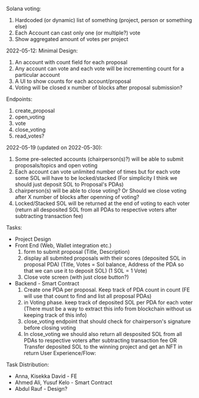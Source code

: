 Solana voting:

1. Hardcoded (or dynamic) list of something (project, person or something else)
2. Each Account can cast only one (or multiple?) vote
3. Show aggregated amount of votes per project

2022-05-12: Minimal Design:
1) An account with count field for each proposal
2) Any account can vote and each vote will be incrementing count for a particular account
3) A UI to show counts for each account/proposal
4) Voting will be closed x number of blocks after proposal submission?

Endpoints:
1) create_proposal
2) open_voting
3) vote
4) close_voting
5) read_votes?

2022-05-19 (updated on 2022-05-30):
1) Some pre-selected accounts (chairperson(s)?) will be able to submit proposals/topics and open voting
2) Each account can vote unlimited number of times but for each vote some SOL will have to be locked/stacked (For simplicity I think we should just deposit SOL to Proposal's PDAs)
3) chairperson(s) will be able to close voting? Or Should we close voting after X number of blocks after openning of voting?
4) Locked/Stacked SOL will be returned at the end of voting to each voter (return all desposited SOL from all PDAs to respective voters after subtracting transaction fee)




Tasks:
* Project Design
* Front End (Web, Wallet integration etc.)
  1) form to submit proposal (Title, Description)
  2) display all submited proposals with their scores (deposited SOL in proposal PDA) (Title, Votes = Sol balance, Address of the PDA so that we can use it to deposit SOL) (1 SOL = 1 Vote)
  3) Close vote screen (with just close button?)
* Backend - Smart Contract
  1) Create one PDA per proposal. Keep track of PDA count in count (FE will use that count to find and list all proposal PDAs)
  2) in Voting phase. keep track of deposited SOL per PDA for each voter (There must be a way to extract this info from blockchain without us keeping track of this info)
  3) close_voting endpoint that should check for chairperson's signature before closing voting
  4) In close_voting we should also return all desposited SOL from all PDAs to respective voters after subtracting transaction fee
    OR
  Transfer deposited SOL to the winning project and get an NFT in return
User Experience/Flow:



Task Distribution:
* Anna, Kisekka David - FE
* Ahmed Ali, Yusuf Kelo  - Smart Contract
* Abdul Rauf - Design?
